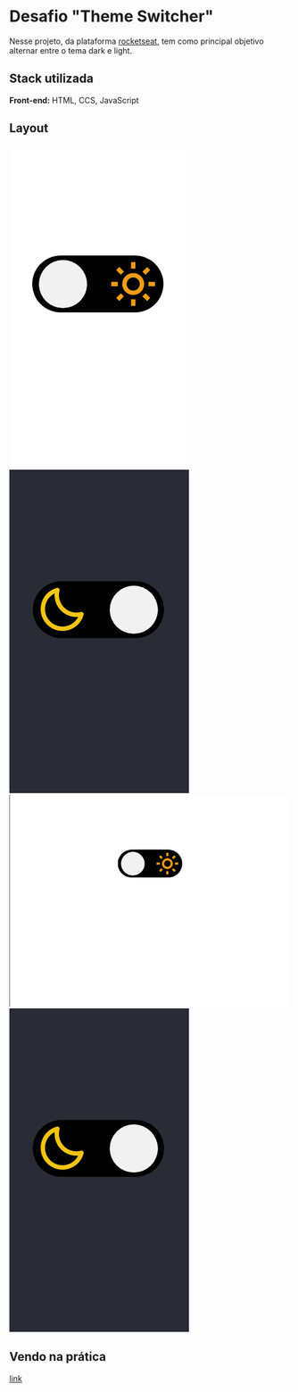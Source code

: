 # Desafio "Theme Switcher"

Nesse projeto, da plataforma [rocketseat](https://app.rocketseat.com.br/discover), tem como principal objetivo alternar entre o tema dark e light.

## Stack utilizada

**Front-end:** HTML, CCS, JavaScript

## Layout

![image](./assets/img/mobile-light.png)
![image](./assets/img/mobile-dark.png)
![image](./assets/img/desktop-light.png)
![image](./assets/img/mobile-dark.png)

## Vendo na prática

[link](https://devamauryjunior-change-theme.netlify.app)